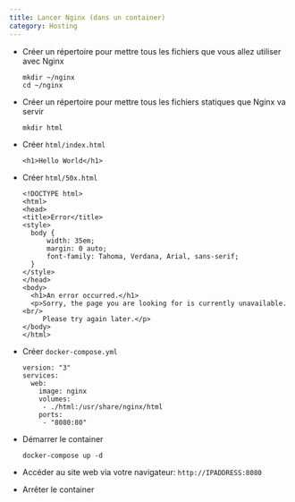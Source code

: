 ```yaml
---
title: Lancer Nginx (dans un container)
category: Hosting
---
```


* Créer un répertoire pour mettre tous les fichiers que vous allez utiliser avec Nginx

  ```
  mkdir ~/nginx
  cd ~/nginx
  ```

* Créer un répertoire pour mettre tous les fichiers statiques que Nginx va servir

  ```
  mkdir html
  ```

* Créer `html/index.html`

  ```
  <h1>Hello World</h1>
  ```

* Créer `html/50x.html`

  ```
  <!DOCTYPE html>
  <html>
  <head>
  <title>Error</title>
  <style>
    body {
        width: 35em;
        margin: 0 auto;
        font-family: Tahoma, Verdana, Arial, sans-serif;
    }
  </style>
  </head>
  <body>
    <h1>An error occurred.</h1>
    <p>Sorry, the page you are looking for is currently unavailable.<br/>
       Please try again later.</p>
  </body>
  </html>
  ```

* Créer `docker-compose.yml`

  ```
  version: "3"
  services:
    web:
      image: nginx
      volumes:
       - ./html:/usr/share/nginx/html
      ports:
       - "8080:80"
  ```

* Démarrer le container

  ```
  docker-compose up -d
  ```

* Accéder au site web via votre navigateur: `http://IPADDRESS:8080`

* Arrêter le container